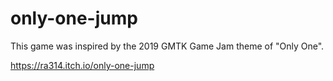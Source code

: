 # only-one-jump

This game was inspired by the 2019 GMTK Game Jam theme of "Only One".

https://ra314.itch.io/only-one-jump
